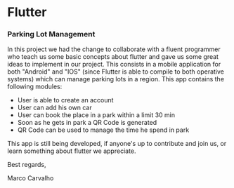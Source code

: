 # Flutter

### Parking Lot Management


In this project we had the change to collaborate with a fluent programmer who teach us some basic concepts about flutter and gave us some great ideas to implement in our project.
This consists in a mobile application for both "Android" and "IOS" (since Flutter is able to compile to both operative systems) which can manage parking lots in a region.
This app contains the following modules:
- User is able to create an account
- User can add his own car
- User can book the place in a park within a limit  30 min
- Soon as he gets in park a QR Code is generated
- QR Code can be used to manage the time he spend in park


This app is still being developed, if anyone's up to contribute and join us, or learn something about flutter we appreciate.


Best regards,

Marco Carvalho
